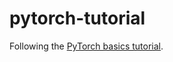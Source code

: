 # pytorch-tutorial
Following the [PyTorch basics tutorial](https://pytorch.org/tutorials/beginner/basics/intro.html).
